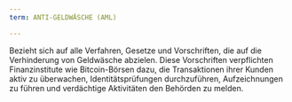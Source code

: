```yaml
---
term: ANTI-GELDWÄSCHE (AML)

---
```

Bezieht sich auf alle Verfahren, Gesetze und Vorschriften, die auf die Verhinderung von Geldwäsche abzielen. Diese Vorschriften verpflichten Finanzinstitute wie Bitcoin-Börsen dazu, die Transaktionen ihrer Kunden aktiv zu überwachen, Identitätsprüfungen durchzuführen, Aufzeichnungen zu führen und verdächtige Aktivitäten den Behörden zu melden.